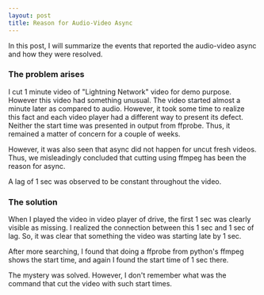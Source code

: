 ```yaml
---
layout: post
title: Reason for Audio-Video Async
---
```


In this post, I will summarize the events that reported the audio-video async and how they were resolved.

### The problem arises

I cut 1 minute video of "Lightning Network" video for demo purpose. However this video had something unusual. The video started almost a minute later as compared to audio. However, it took some time to realize this fact and each video player had a different way to present its defect. Neither the start time was presented in output from ffprobe. Thus, it remained a matter of concern for a couple of weeks.

However, it was also seen that async did not happen for uncut fresh videos. Thus, we misleadingly concluded that cutting using ffmpeg has been the reason for async. 

A lag of 1 sec was observed to be constant throughout the video. 

### The solution

When I played the video in video player of drive, the first 1 sec was clearly visible as missing. I realized the connection between this 1 sec and 1 sec of lag. So, it was clear that something the video was starting late by 1 sec. 

After more searching, I found that doing a ffprobe from python's ffmpeg shows the start time, and again I found the start time of 1 sec there. 

The mystery was solved. However, I don't remember what was the command that cut the video with such start times. 